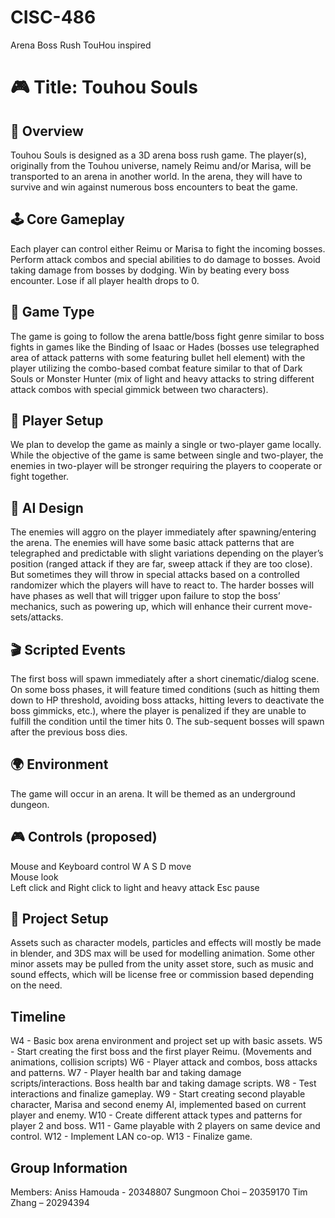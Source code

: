 # CISC-486
Arena Boss Rush TouHou inspired

# 🎮 Title: Touhou Souls

## 📌 Overview
Touhou Souls is designed as a 3D arena boss rush game. The player(s), originally from the Touhou universe, namely Reimu and/or Marisa, will be transported to an arena in another world. In the arena, they will have to survive and win against numerous boss encounters to beat the game.

## 🕹️ Core Gameplay
Each player can control either Reimu or Marisa to fight the incoming bosses.
Perform attack combos and special abilities to do damage to bosses.
Avoid taking damage from bosses by dodging.
Win by beating every boss encounter.
Lose if all player health drops to 0.

## 🎯 Game Type
The game is going to follow the arena battle/boss fight genre similar to boss fights in games like the Binding of Isaac or Hades (bosses use telegraphed area of attack patterns with some featuring bullet hell element) with the player utilizing the combo-based combat feature similar to that of Dark Souls or Monster Hunter (mix of light and heavy attacks to string different attack combos with special gimmick between two characters). 

## 👥 Player Setup
We plan to develop the game as mainly a single or two-player game locally. While the objective of the game is same between single and two-player, the enemies in two-player will be stronger requiring the players to cooperate or fight together. 

## 🤖 AI Design
The enemies will aggro on the player immediately after spawning/entering the arena. The enemies will have some basic attack patterns that are telegraphed and predictable with slight variations depending on the player’s position (ranged attack if they are far, sweep attack if they are too close). But sometimes they will throw in special attacks based on a controlled randomizer which the players will have to react to. The harder bosses will have phases as well that will trigger upon failure to stop the boss’ mechanics, such as powering up, which will enhance their current move-sets/attacks. 

## 🎬 Scripted Events
The first boss will spawn immediately after a short cinematic/dialog scene. On some boss phases, it will feature timed conditions (such as hitting them down to HP threshold, avoiding boss attacks, hitting levers to deactivate the boss gimmicks, etc.), where the player is penalized if they are unable to fulfill the condition until the timer hits 0. The sub-sequent bosses will spawn after the previous boss dies.

## 🌍 Environment
The game will occur in an arena. It will be themed as an underground dungeon. 

## 🎮 Controls (proposed)
Mouse and Keyboard control
W A S D move  
Mouse look  
Left click and Right click to light and heavy attack
Esc pause

## 📂 Project Setup
Assets such as character models, particles and effects will mostly be made in blender, and 3DS max will be used for modelling animation. Some other minor assets may be pulled from the unity asset store, such as music and sound effects, which will be license free or commission based depending on the need. 

## Timeline
W4 - Basic box arena environment and project set up with basic assets.
W5 - Start creating the first boss and the first player Reimu. (Movements and animations, collision scripts)
W6 - Player attack and combos, boss attacks and patterns.
W7 - Player health bar and taking damage scripts/interactions. Boss health bar and taking damage scripts.
W8 - Test interactions and finalize gameplay.
W9 - Start creating second playable character, Marisa and second enemy AI, implemented based on current player and enemy.
W10 - Create different attack types and patterns for player 2 and boss.
W11 - Game playable with 2 players on same device and control.
W12 - Implement LAN co-op.
W13 - Finalize game.

## Group Information
Members:
Aniss Hamouda - 20348807
Sungmoon Choi – 20359170 
Tim Zhang – 20294394 
